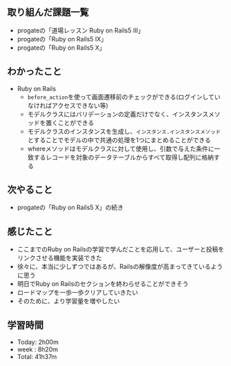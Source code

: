 ## 取り組んだ課題一覧
- progateの「道場レッスン Ruby on Rails5 III」
- progateの「Ruby on Rails5 IX」
- progateの「Ruby on Rails5 X」
## わかったこと
- Ruby on Rails
  - `before_action`を使って画面遷移前のチェックができる(ログインしていなければアクセスできない等)
  - モデルクラスにはバリデーションの定義だけでなく、インスタンスメソッドを置くことができる
  - モデルクラスのインスタンスを生成し、`インスタンス.インスタンスメソッド`とすることでモデルの中で共通の処理を1つにまとめることができる
  - whereメソッドはモデルクラスに対して使用し、引数で与えた条件に一致するレコードを対象のデータテーブルからすべて取得し配列に格納する
## 次やること
- progateの「Ruby on Rails5 X」の続き
## 感じたこと
- ここまでのRuby on Railsの学習で学んだことを応用して、ユーザーと投稿をリンクさせる機能を実装できた
- 徐々に、本当に少しずつではあるが、Railsの解像度が高まってきているように思う
- 明日でRuby on Railsのセクションを終わらせることができそう
- ロードマップを一歩一歩クリアしていきたい
- そのために、より学習量を増やしたい
## 学習時間
- Today: 2h00m
- week : 8h20m
- Total: 41h37m
